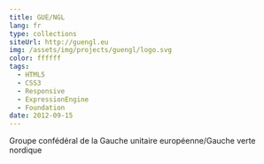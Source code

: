 ```yaml
---
title: GUE/NGL
lang: fr
type: collections
siteUrl: http://guengl.eu
img: /assets/img/projects/guengl/logo.svg
color: ffffff
tags:
  - HTML5
  - CSS3
  - Responsive
  - ExpressionEngine
  - Foundation
date: 2012-09-15
---
```


Groupe confédéral de la Gauche unitaire européenne/Gauche verte nordique
